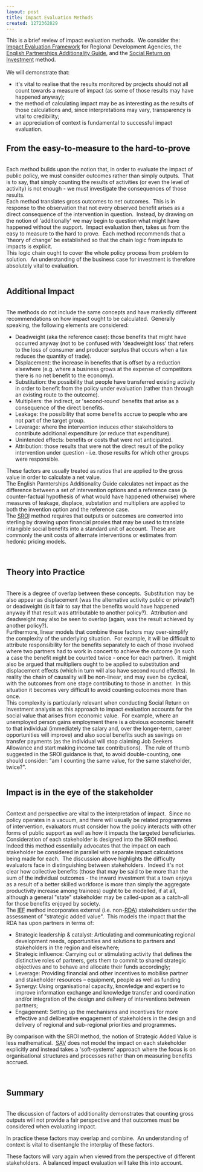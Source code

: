 ```yaml
---
layout: post
title: Impact Evaluation Methods
created: 1272362829
---
```

<p>This is a brief review of impact evaluation methods.&nbsp; We consider the: <a href="http://www.berr.gov.uk/files/file21900.pdf ">Impact Evaluation Framework</a> for Regional Development Agencies, the <a href="http://www.offpat.info/Publication.aspx?ID=2536">English Partnerships Additionality Guide</a>, and the <a href="http://www.sroi-uk.org/component/option,com_docman/task,cat_view/gid,29/Itemid,38/">Social Return on Investment</a> method.<br />
<br />
We will demonstrate that:</p>
<ul>
    <li>it's vital to realise that the results monitored by projects should not all count towards a measure of impact (as some of those results may have happened anyway);</li>
    <li>the method of calculating impact may be as interesting as the results of those calculations and, since interpretations may vary, transparency is vital to credibility;</li>
    <li>an appreciation of context is fundamental to successful impact evaluation.</li>
</ul>
<!--more-->
<p><h2>From the easy-to-measure to the hard-to-prove </h2><br />
Each method builds upon the notion that, in order to evaluate the impact of public policy, we must consider outcomes rather than simply outputs.&nbsp; That is to say, that simply counting the results of activities (or even the level of activity) is not enough - we must investigate the consequences of those results.<br />
Each method translates gross outcomes to net outcomes.&nbsp; This is in response to the observation that not every observed benefit arises as a direct consequence of the intervention in question.&nbsp; Instead, by drawing on the notion of 'additionally' we may begin to question what might have happened without the support.&nbsp; Impact evaluation then, takes us from the easy to measure to the hard to prove.&nbsp; Each method recommends that a 'theory of change' be established so that the chain logic from inputs to impacts is explicit.<br />
This logic chain ought to cover the whole policy process from problem to solution.&nbsp; An understanding of the business case for investment is therefore absolutely vital to evaluation.<br />
<br />
<h2>Additional Impact</h2><br />
The methods do not include the same concepts and have markedly different recommendations on how impact ought to be calculated.&nbsp; Generally speaking, the following elements are considered:</p>
<ul>
    <li>Deadweight (aka the reference case): those benefits that might have occurred anyway (not to be confused with 'deadweight loss' that refers to the loss of consumer and producer surplus that occurs when a tax reduces the quantity of trade).</li>
    <li>Displacement: the increase in benefits that is offset by a reduction elsewhere (e.g. where a business grows at the expense of competitors there is no net benefit to the economy).</li>
    <li>Substitution: the possibility that people have transferred existing activity in order to benefit from the policy under evaluation (rather than through an existing route to the outcome).</li>
    <li>Multipliers: the indirect, or 'second-round' benefits that arise as a consequence of the direct benefits.</li>
    <li>Leakage: the possibility that some benefits accrue to people who are not part of the target group.</li>
    <li>Leverage: where the intervention induces other stakeholders to contribute additional expenditure (or reduce that expenditure).</li>
    <li>Unintended effects: benefits or costs that were not anticipated.</li>
    <li>Attribution: those results that were not the direct result of the policy intervention under question - i.e. those results for which other groups were responsible.</li>
</ul>
<p>These factors are usually treated as ratios that are applied to the gross value in order to calculate a net value.<br />
The English Parnterships Additionality Guide calculates net impact as the difference between a set of intervention options and a reference case (a counter-factual hypothesis of what would have happened otherwise) where measures of leakage, displace, substation and multipliers are applied to both the invention option and the reference case.<br />
The <acronym title="Social Return on Investment">SROI</acronym> method requires that outputs or outcomes are converted into sterling by drawing upon financial proxies that may be used to translate intangible social benefits into a standard unit of account.&nbsp; These are commonly the unit costs of alternate interventions or estimates from hedonic pricing models.</p>
<p><br />
<h2>Theory into Practice</h2><br />
There is a degree of overlap between these concepts.&nbsp; Substitution may be also appear as displacement (was the alternative activity public or private?) or deadweight (is it fair to say that the benefits would have happened anyway if that result was attributable to another policy?).&nbsp; Attribution and deadweight may also be seen to overlap (again, was the result achieved by another policy?).<br />
Furthermore, linear models that combine these factors may over-simplify the complexity of the underlying situation.&nbsp; For example, it will be difficult to attribute responsibility for the benefits separately to each of those involved where two partners had to work in concert to achieve the outcome (in such a case the benefit might be counted twice - once for each partner).&nbsp; It might also be argued that multipliers ought to be applied to substitution and displacement effects (which in turn will also have second round effects).&nbsp; In reality the chain of causality will be non-linear, and may even be cyclical, with the outcomes from one stage contributing to those in another.&nbsp; In this situation it becomes very difficult to avoid counting outcomes more than once.<br />
This complexity is particularly relevant when conducting Social Return on Investment analysis as this approach to impact evaluation accounts for the social value that arises from economic value.&nbsp; For example, where an unemployed person gains employment there is a obvious economic benefit to that individual (immediately the salary and, over the longer-term, career opportunities will improve) and also social benefits such as savings on transfer payments (as the individual will stop claiming Job Seekers Allowance and start making income tax contributions).&nbsp; The rule of thumb suggested in the SROI guidance is that, to avoid double-counting, one should consider: &quot;am I counting the same value, for the same stakeholder, twice?&quot;.<br />
<br />
<h2>Impact is in the eye of the stakeholder</h2><br />
Context and perspective are vital to the interpretation of impact.&nbsp; Since no policy operates in a vacuum, and there will usually be related programmes of intervention, evaluators must consider how the policy interacts with other forms of public support as well as how it impacts the targeted beneficiaries.<br />
Consideration of each stakeholder is designed into the SROI method.&nbsp; Indeed this method essentially advocates that the impact on each stakeholder be considered in parallel with separate impact calculations being made for each.&nbsp; The discussion above highlights the difficulty evaluators face in distinguishing between stakeholders.&nbsp; Indeed it's not clear how collective benefits (those that may be said to be more than the sum of the individual outcomes - the inward investment that a town enjoys as a result of a better skilled workforce is more than simply the aggregate productivity increase among trainees) ought to be modelled, if at all, although a general &quot;state&quot; stakeholder may be called-upon as a catch-all for those benefits enjoyed by society.<br />
The <acronym title="Impact Evaluation Framework">IEF</acronym> method incorporates external (i.e. non-<acronym title="Regional Development Agency">RDA</acronym>) stakeholders under the assessment of &quot;strategic added value&quot;.&nbsp; This models the impact that the RDA has upon partners in terms of:</p>
<ul>
    <li>Strategic leadership &amp; catalyst: Articulating and communicating regional development needs, opportunities and solutions to partners and stakeholders in the region and elsewhere;</li>
    <li>Strategic influence: Carrying out or stimulating activity that defines the distinctive roles of partners, gets them to commit to shared strategic objectives and to behave and allocate their funds accordingly;</li>
    <li>Leverage: Providing financial and other incentives to mobilise partner and stakeholder resources &ndash; equipment, people as well as funding</li>
    <li>Synergy: Using organisational capacity, knowledge and expertise to improve information exchange and knowledge transfer and coordination and/or integration of the design and delivery of interventions between partners;</li>
    <li>Engagement: Setting up the mechanisms and incentives for more effective and deliberative engagement of stakeholders in the design and delivery of regional and sub-regional priorities and programmes.</li>
</ul>
<p>By comparison with the SROI method, the notion of Strategic Added Value is less mathematical.&nbsp; <acronym title="Strategic Added Value">SAV</acronym> does not model the impact on each stakeholder explicitly and instead takes a 'soft-systems' approach where the focus is on organisational structures and processes rather than on measuring benefits accrued.</p>
<p>&nbsp;</p>
<p><h2>Summary</h2><br />
The discussion of factors of additionality demonstrates that counting gross outputs will not provide a fair perspective and that outcomes must be considered when evaluating impact.</p>
<p>In practice these factors may overlap and combine.&nbsp; An understanding of context is vital to disentangle the interplay of these factors.</p>
<p>These factors will vary again when viewed from the perspective of different stakeholders.&nbsp; A balanced impact evaluation will take this into account.</p>
